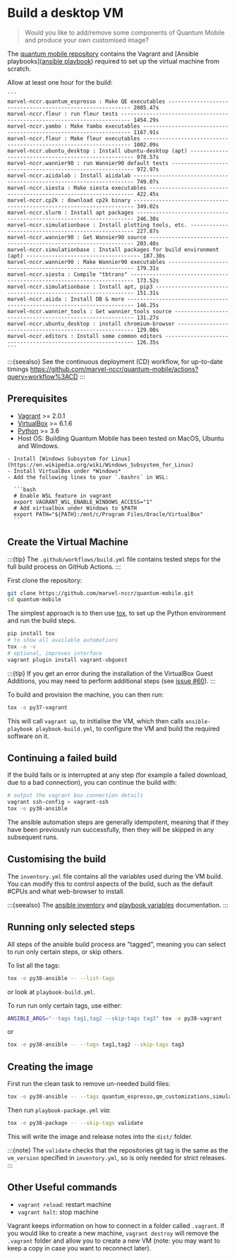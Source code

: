 # Build a desktop VM

> Would you like to add/remove some components of Quantum Mobile and produce your own customised image?

The [quantum mobile repository](https://github.com/marvel-nccr/quantum-mobile) contains the Vagrant and [Ansible playbooks]([ansible playbook](https://docs.ansible.com/ansible/latest/user_guide/playbooks.html)) required to set up the virtual machine from scratch.

Allow at least one hour for the build:

````{dropdown} Approximate Timings
```
marvel-nccr.quantum_espresso : Make QE executables ---------------------------------------------------------- 2085.47s
marvel-nccr.fleur : run fleur tests ------------------------------------------------------------------------- 1454.29s
marvel-nccr.yambo : Make Yambo executables ------------------------------------------------------------------ 1167.91s
marvel-nccr.fleur : Make fleur executables ------------------------------------------------------------------ 1002.09s
marvel-nccr.ubuntu_desktop : Install ubuntu-desktop (apt) ---------------------------------------------------- 978.57s
marvel-nccr.wannier90 : run Wannier90 default tests ---------------------------------------------------------- 972.97s
marvel-nccr.aiidalab : Install aiidalab ---------------------------------------------------------------------- 749.07s
marvel-nccr.siesta : Make siesta executables ----------------------------------------------------------------- 422.45s
marvel-nccr.cp2k : download cp2k binary ---------------------------------------------------------------------- 349.02s
marvel-nccr.slurm : Install apt packages --------------------------------------------------------------------- 246.30s
marvel-nccr.simulationbase : Install plotting tools, etc. ---------------------------------------------------- 227.87s
marvel-nccr.wannier90 : Get Wannier90 source ----------------------------------------------------------------- 203.48s
marvel-nccr.simulationbase : Install packages for build environment (apt) ------------------------------------ 187.30s
marvel-nccr.wannier90 : Make Wannier90 executables ----------------------------------------------------------- 179.31s
marvel-nccr.siesta : Compile "tbtrans" ----------------------------------------------------------------------- 173.52s
marvel-nccr.simulationbase : Install apt, pip3 --------------------------------------------------------------- 151.31s
marvel-nccr.aiida : Install DB & more ------------------------------------------------------------------------ 146.25s
marvel-nccr.wannier_tools : Get wannier_tools source --------------------------------------------------------- 131.27s
marvel-nccr.ubuntu_desktop : install chromium-browser -------------------------------------------------------- 129.00s
marvel-nccr.editors : Install some common editors ------------------------------------------------------------ 126.35s
```
````

:::{seealso}
See the continuous deployment (CD) workflow, for up-to-date timings <https://github.com/marvel-nccr/quantum-mobile/actions?query=workflow%3ACD>
:::

## Prerequisites

- [Vagrant](https://www.vagrantup.com/downloads.html) >= 2.0.1
- [VirtualBox](https://www.virtualbox.org/wiki/Downloads) >= 6.1.6
- [Python](https://www.python.org/) >= 3.6
- Host OS: Building Quantum Mobile has been tested on MacOS, Ubuntu and Windows.

````{dropdown} Building on Windows
- Install [Windows Subsystem for Linux](https://en.wikipedia.org/wiki/Windows_Subsystem_for_Linux)
- Install VirtualBox under *Windows*
- Add the following lines to your `.bashrc` in WSL:

  ```bash
  # Enable WSL feature in vagrant
  export VAGRANT_WSL_ENABLE_WINDOWS_ACCESS="1"  
  # Add virtualbox under Windows to $PATH
  export PATH="${PATH}:/mnt/c/Program Files/Oracle/VirtualBox"
  ```
````

## Create the Virtual Machine

:::{tip}
The `.github/workflows/build.yml` file contains tested steps for the full build process on GitHub Actions.
:::

First clone the repository:

```bash
git clone https://github.com/marvel-nccr/quantum-mobile.git
cd quantum-mobile
```

The simplest approach is to then use [tox](https://tox.readthedocs.io/), to set up the Python environment and run the build steps.

```bash
pip install tox
# to show all available automations
tox -a -v
# optional, improves interface
vagrant plugin install vagrant-vbguest
```

:::{tip}
If you get an error during the installation of the VirtualBox Guest Additions, you may need to perform additional steps (see [issue #60](https://github.com/marvel-nccr/quantum-mobile/issues/60)).
:::

To build and provision the machine, you can then run:

```bash
tox -e py37-vagrant
```

This will call `vagrant up`, to initialise the VM, which then calls `ansible-playbook playbook-build.yml`, to configure the VM and build the required software on it.

## Continuing a failed build

If the build fails or is interrupted at any step (for example a failed download, due to a bad connection),
you can continue the build with:

```bash
# output the vagrant box connection details
vagrant ssh-config > vagrant-ssh
tox -e py38-ansible
```

The ansible automation steps are generally idempotent, meaning that if they have been previously run successfully, then they will be skipped in any subsequent runs.

## Customising the build

The `inventory.yml` file contains all the variables used during the VM build.
You can modify this to control aspects of the build, such as the default #CPUs and what web-browser to install.

:::{seealso}
The [ansible inventory](https://docs.ansible.com/ansible/latest/user_guide/intro_inventory.html) and [playbook variables](https://docs.ansible.com/ansible/latest/user_guide/playbooks_variables.html) documentation.
:::

## Running only selected steps

All steps of the ansible build process are "tagged", meaning you can select to run only certain steps, or skip others.

To list all the tags:

```bash
tox -e py38-ansible -- --list-tags
```

or look at `playbook-build.yml`.

To run run only certain tags, use either:

```bash
ANSIBLE_ARGS="--tags tag1,tag2 --skip-tags tag3" tox -e py38-vagrant
```

or

```bash
tox -e py38-ansible -- --tags tag1,tag2 --skip-tags tag3
```

## Creating the image

First run the clean task to remove un-needed build files:

```bash
tox -e py38-ansible -- --tags quantum_espresso,qm_customizations,simulationbase,ubuntu_desktop --extra-vars "clean=true"
```

Then run `playbook-package.yml` *via*:

```bash
tox -e py38-package -- --skip-tags validate
```

This will write the image and release notes into the `dist/` folder.

:::{note}
The `validate` checks that the repositories git tag is the same as the `vm_version` specified in `inventory.yml`, so is only needed for strict releases.
:::

## Other Useful commands

- `vagrant reload`: restart machine
- `vagrant halt`: stop machine

Vagrant keeps information on how to connect in a folder called `.vagrant`.
If you would like to create a new machine, `vagrant destroy` will remove the `.vagrant` folder and allow you to create a new VM (note: you may want to keep a copy in case you want to reconnect later).
